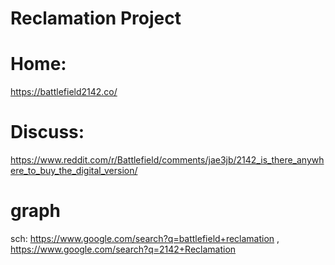 # Reclamation Project
# Home:
https://battlefield2142.co/

# Discuss:
https://www.reddit.com/r/Battlefield/comments/jae3jb/2142_is_there_anywhere_to_buy_the_digital_version/


# graph
sch: https://www.google.com/search?q=battlefield+reclamation , https://www.google.com/search?q=2142+Reclamation
